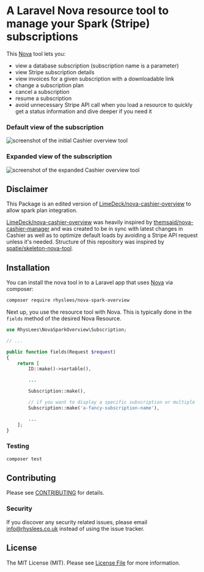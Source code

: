 # A Laravel Nova resource tool to manage your Spark (Stripe) subscriptions

This [Nova](https://nova.laravel.com) tool lets you:

- view a database subscription (subscription name is a parameter)
- view Stripe subscription details
- view invoices for a given subscription with a downloadable link
- change a subscription plan
- cancel a subscription
- resume a subscription
- avoid unnecessary Stripe API call when you load a resource to quickly get a status information and dive deeper if you need it

### Default view of the subscription

![screenshot of the initial Cashier overview tool](https://raw.githubusercontent.com/RhysLees/nova-spark-overview/master/screenshots/initial.png)

### Expanded view of the subscription

![screenshot of the expanded Cashier overview tool](https://raw.githubusercontent.com/RhysLees/nova-spark-overview/master/screenshots/expanded.png)

## Disclaimer

This Package is an edited version of [LimeDeck/nova-cashier-overview](LimeDeck/nova-cashier-overview) to allow spark plan integration.

[LimeDeck/nova-cashier-overview](LimeDeck/nova-cashier-overview) was heavily inspired by [themsaid/nova-cashier-manager](https://github.com/themsaid/nova-cashier-manager) and was created to be in sync with latest changes in Cashier as well as to optimize default loads by avoiding a Stripe API request unless it's needed. Structure of this repository was inspired by [spatie/skeleton-nova-tool](https://github.com/spatie/skeleton-nova-tool).

## Installation

You can install the nova tool in to a Laravel app that uses [Nova](https://nova.laravel.com) via composer:

```bash
composer require rhyslees/nova-spark-overview
```

Next up, you use the resource tool with Nova. This is typically done in the `fields` method of the desired Nova Resource.

```php
use RhysLees\NovaSparkOverview\Subscription;

// ...

public function fields(Request $request)
{
    return [
        ID::make()->sortable(),

        ...

        Subscription::make(),

        // if you want to display a specific subscription or multiple
        Subscription::make('a-fancy-subscription-name'),

        ...
    ];
}
```

### Testing

```bash
composer test
```

## Contributing

Please see [CONTRIBUTING](CONTRIBUTING.md) for details.

### Security

If you discover any security related issues, please email info@rhyslees.co.uk instead of using the issue tracker.

## License

The MIT License (MIT). Please see [License File](LICENSE.md) for more information.
